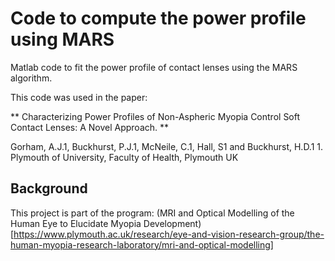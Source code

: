 # Code to compute the power profile using MARS

Matlab code to fit the power profile of contact lenses using the MARS algorithm.

This code was used in the paper:

** Characterizing Power Profiles of Non-Aspheric Myopia Control Soft
Contact Lenses: A Novel Approach. **

Gorham, A.J.1, Buckhurst, P.J.1, McNeile, C.1, Hall, S1 and Buckhurst,
H.D.1 1. Plymouth of University, Faculty of Health, Plymouth UK


##  Background

This project is part of the program:
(MRI and Optical Modelling of the Human Eye to Elucidate Myopia
Development)[https://www.plymouth.ac.uk/research/eye-and-vision-research-group/the-human-myopia-research-laboratory/mri-and-optical-modelling]





